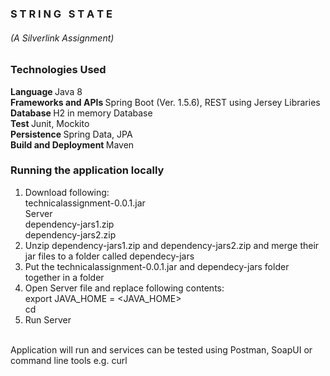 <h3>S T R I N G &nbsp; S T A T E</h3> <h6>(A Silverlink Assignment)</h6>

<h3>Technologies Used</h3>

<b> Language </b> Java 8 <br/>
<b> Frameworks and APIs </b> Spring Boot (Ver. 1.5.6), REST using Jersey Libraries </br>
<b> Database </b> H2 in memory Database </br>
<b> Test </b> Junit, Mockito </br>
<b> Persistence </b> Spring Data, JPA </br>
<b> Build and Deployment </b> Maven </br>


### Running the application locally

1. Download following: </br>
technicalassignment-0.0.1.jar</br>
Server</br>
dependency-jars1.zip</br>
dependency-jars2.zip</br>
2. Unzip dependency-jars1.zip and dependency-jars2.zip and merge their jar files to a folder called dependecy-jars</br>
3. Put the technicalassignment-0.0.1.jar and dependecy-jars folder together in a folder</br>
4. Open Server file and replace following contents:</br>
export JAVA_HOME = <JAVA_HOME></br>
cd <The jar file path></br>
5. Run Server</br>
</br>
Application will run and services can be tested using Postman, SoapUI or command line tools e.g. curl

